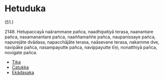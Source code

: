 # Hetuduka

(51.)

2148\. Hetupaccayā naārammaṇe pañca, naadhipatiyā terasa, naanantare pañca, nasamanantare pañca, naaññamaññe pañca, naupanissaye pañca, napurejāte dvādasa, napacchājāte terasa, naāsevane terasa, nakamme dve, navipāke pañca, nasampayutte pañca, navippayutte tīṇi, nonatthiyā pañca, novigate pañca.

* [Tika](Hetuduka/Tika.md)
* [Catukka](Hetuduka/Catukka.md)
* [Ekādasaka](Hetuduka/Ekadasaka.md)
